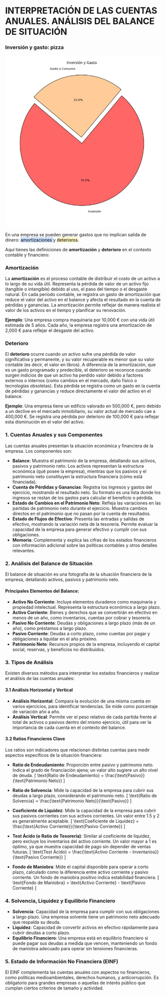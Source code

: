 
# INTERPRETACIÓN DE LAS CUENTAS ANUALES. ANÁLISIS DEL BALANCE DE SITUACIÓN


### Inversión y gasto: pizza


![](../../../images/inversion_gasto_pie_chart.png)

En una empresa se pueden generar gastos que no implican salida de dinero: <mark style="background: #ADCCFFA6;">amortizaciones </mark>y <mark style="background: #FFF3A3A6;">deterioros</mark>.

Aquí tienes las definiciones de **amortización** y **deterioro** en el contexto contable y financiero:

### Amortización
La **amortización** es el proceso contable de distribuir el costo de un activo a lo largo de su vida útil. Representa la pérdida de valor de un activo fijo (tangible o intangible) debido al uso, el paso del tiempo o el desgaste natural. En cada período contable, se registra un gasto de amortización que reduce el valor del activo en el balance y afecta el resultado en la cuenta de pérdidas y ganancias. La amortización permite reflejar de manera realista el valor de los activos en el tiempo y planificar su renovación.

**Ejemplo**: Una empresa compra maquinaria por 10,000 € con una vida útil estimada de 5 años. Cada año, la empresa registra una amortización de 2,000 € para reflejar el desgaste del activo.

### Deterioro
El **deterioro** ocurre cuando un activo sufre una pérdida de valor significativa y permanente, y su valor recuperable es menor que su valor contable (es decir, el valor en libros). A diferencia de la amortización, que es un gasto programado y predecible, el deterioro se reconoce cuando surgen indicios de que un activo ha perdido valor debido a factores externos o internos (como cambios en el mercado, daño físico o tecnologías obsoletas). Esta pérdida se registra como un gasto en la cuenta de pérdidas y ganancias y reduce directamente el valor del activo en el balance.

**Ejemplo**: Una empresa tiene un edificio valorado en 500,000 €, pero debido a un declive en el mercado inmobiliario, su valor actual de mercado cae a 400,000 €. Se registra una pérdida por deterioro de 100,000 € para reflejar esta disminución en el valor del activo. 

### 1. Cuentas Anuales y sus Componentes
Las cuentas anuales presentan la situación económica y financiera de la empresa. Los componentes son:
- **Balance**: Muestra el patrimonio de la empresa, detallando sus activos, pasivos y patrimonio neto. Los activos representan la estructura económica (qué posee la empresa), mientras que los pasivos y el patrimonio neto constituyen la estructura financiera (cómo está financiada).
- **Cuenta de Pérdidas y Ganancias**: Registra los ingresos y gastos del ejercicio, mostrando el resultado neto. Su formato es una lista donde los ingresos se restan de los gastos para calcular el beneficio o pérdida.
- **Estado de Cambios en el Patrimonio Neto**: Refleja las variaciones en las partidas de patrimonio neto durante el ejercicio. Muestra cambios directos en el patrimonio que no pasan por la cuenta de resultados.
- **Estado de Flujos de Efectivo**: Presenta las entradas y salidas de efectivo, mostrando la variación neta de la tesorería. Permite evaluar la capacidad de la empresa para generar efectivo y cumplir con sus obligaciones.
- **Memoria**: Complementa y explica las cifras de los estados financieros con información adicional sobre las políticas contables y otros detalles relevantes.

### 2. Análisis del Balance de Situación

El balance de situación es una fotografía de la situación financiera de la empresa, detallando activos, pasivos y patrimonio neto.

#### Principales Elementos del Balance:
- **Activo No Corriente**: Incluye elementos duraderos como maquinaria y propiedad intelectual. Representa la estructura económica a largo plazo.
- **Activo Corriente**: Bienes y derechos que se convertirán en efectivo en menos de un año, como inventarios, cuentas por cobrar y tesorería.
- **Pasivo No Corriente**: Deudas y obligaciones a largo plazo (más de un año), como préstamos a largo plazo.
- **Pasivo Corriente**: Deudas a corto plazo, como cuentas por pagar y obligaciones a liquidar en el año próximo.
- **Patrimonio Neto**: Recursos propios de la empresa, incluyendo el capital social, reservas, y beneficios no distribuidos.

### 3. Tipos de Análisis
Existen diversos métodos para interpretar los estados financieros y realizar el análisis de las cuentas anuales:

#### 3.1 Análisis Horizontal y Vertical
- **Análisis Horizontal**: Compara la evolución de una misma cuenta en varios ejercicios, para identificar tendencias. Se mide como porcentaje de variación año a año.
- **Análisis Vertical**: Permite ver el peso relativo de cada partida frente al total de activos o pasivos dentro del mismo ejercicio, útil para ver la importancia de cada cuenta en el contexto del balance.

#### 3.2 Ratios Financieros Clave
Los ratios son indicadores que relacionan distintas cuentas para medir aspectos específicos de la situación financiera:

- **Ratio de Endeudamiento**: Proporción entre pasivo y patrimonio neto. Indica el grado de financiación ajena; un valor alto sugiere un alto nivel de deuda.
  \[
  \text{Ratio de Endeudamiento} = \frac{\text{Pasivo}}{\text{Patrimonio Neto}}
  \]

- **Ratio de Solvencia**: Mide la capacidad de la empresa para cubrir sus deudas a largo plazo, considerando el patrimonio neto.
  \[
  \text{Ratio de Solvencia} = \frac{\text{Patrimonio Neto}}{\text{Pasivo}}
  \]

- **Coeficiente de Liquidez**: Mide la capacidad de la empresa para cubrir sus pasivos corrientes con sus activos corrientes. Un valor entre 1.5 y 2 es generalmente aceptable.
  \[
  \text{Coeficiente de Liquidez} = \frac{\text{Activo Corriente}}{\text{Pasivo Corriente}}
  \]

- **Test Ácido (o Ratio de Tesorería)**: Similar al coeficiente de liquidez, pero excluye los inventarios del activo corriente. Un valor mayor a 1 es óptimo, ya que muestra capacidad de pago sin depender de ventas futuras.
  \[
  \text{Test Ácido} = \frac{\text{Activo Corriente - Inventarios}}{\text{Pasivo Corriente}}
  \]

- **Fondo de Maniobra**: Mide el capital disponible para operar a corto plazo, calculado como la diferencia entre activo corriente y pasivo corriente. Un fondo de maniobra positivo indica estabilidad financiera.
  \[
  \text{Fondo de Maniobra} = \text{Activo Corriente} - \text{Pasivo Corriente}
  \]

### 4. Solvencia, Liquidez y Equilibrio Financiero
- **Solvencia**: Capacidad de la empresa para cumplir con sus obligaciones a largo plazo. Una empresa solvente tiene un patrimonio neto adecuado que respalda su deuda.
- **Liquidez**: Capacidad de convertir activos en efectivo rápidamente para cubrir deudas a corto plazo.
- **Equilibrio Financiero**: Una empresa está en equilibrio financiero si puede pagar sus deudas a medida que vencen, manteniendo un fondo de maniobra adecuado para operar sin tensiones financieras.

### 5. Estado de Información No Financiera (EINF)
El EINF complementa las cuentas anuales con aspectos no financieros, como políticas medioambientales, derechos humanos, y anticorrupción. Es obligatorio para grandes empresas o aquellas de interés público que cumplan ciertos criterios de tamaño y actividad.